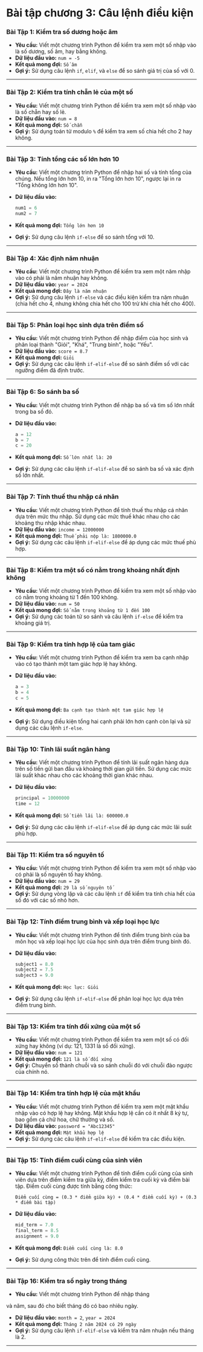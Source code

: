 # Bài tập chương 3: Câu lệnh điều kiện

### Bài Tập 1: Kiểm tra số dương hoặc âm

- **Yêu cầu:** Viết một chương trình Python để kiểm tra xem một số nhập vào là số dương, số âm, hay bằng không.
- **Dữ liệu đầu vào:** `num = -5`
- **Kết quả mong đợi:** `Số âm`
- **Gợi ý:** Sử dụng câu lệnh `if`, `elif`, và `else` để so sánh giá trị của số với 0.

---

### Bài Tập 2: Kiểm tra tính chẵn lẻ của một số

- **Yêu cầu:** Viết một chương trình Python để kiểm tra xem một số nhập vào là số chẵn hay số lẻ.
- **Dữ liệu đầu vào:** `num = 8`
- **Kết quả mong đợi:** `Số chẵn`
- **Gợi ý:** Sử dụng toán tử modulo `%` để kiểm tra xem số chia hết cho 2 hay không.

---

### Bài Tập 3: Tính tổng các số lớn hơn 10

- **Yêu cầu:** Viết một chương trình Python để nhập hai số và tính tổng của chúng. Nếu tổng lớn hơn 10, in ra "Tổng lớn hơn 10", ngược lại in ra "Tổng không lớn hơn 10".
- **Dữ liệu đầu vào:**

  ```python
  num1 = 6
  num2 = 7
  ```

- **Kết quả mong đợi:** `Tổng lớn hơn 10`
- **Gợi ý:** Sử dụng câu lệnh `if-else` để so sánh tổng với 10.

---

### Bài Tập 4: Xác định năm nhuận

- **Yêu cầu:** Viết một chương trình Python để kiểm tra xem một năm nhập vào có phải là năm nhuận hay không.
- **Dữ liệu đầu vào:** `year = 2024`
- **Kết quả mong đợi:** `Đây là năm nhuận`
- **Gợi ý:** Sử dụng câu lệnh `if-else` và các điều kiện kiểm tra năm nhuận (chia hết cho 4, nhưng không chia hết cho 100 trừ khi chia hết cho 400).

---

### Bài Tập 5: Phân loại học sinh dựa trên điểm số

- **Yêu cầu:** Viết một chương trình Python để nhập điểm của học sinh và phân loại thành "Giỏi", "Khá", "Trung bình", hoặc "Yếu".
- **Dữ liệu đầu vào:** `score = 8.7`
- **Kết quả mong đợi:** `Giỏi`
- **Gợi ý:** Sử dụng các câu lệnh `if-elif-else` để so sánh điểm số với các ngưỡng điểm đã định trước.

---

### Bài Tập 6: So sánh ba số

- **Yêu cầu:** Viết một chương trình Python để nhập ba số và tìm số lớn nhất trong ba số đó.
- **Dữ liệu đầu vào:**

  ```python
  a = 12
  b = 7
  c = 20
  ```

- **Kết quả mong đợi:** `Số lớn nhất là: 20`
- **Gợi ý:** Sử dụng các câu lệnh `if-elif-else` để so sánh ba số và xác định số lớn nhất.

---

### Bài Tập 7: Tính thuế thu nhập cá nhân

- **Yêu cầu:** Viết một chương trình Python để tính thuế thu nhập cá nhân dựa trên mức thu nhập. Sử dụng các mức thuế khác nhau cho các khoảng thu nhập khác nhau.
- **Dữ liệu đầu vào:** `income = 12000000`
- **Kết quả mong đợi:** `Thuế phải nộp là: 1800000.0`
- **Gợi ý:** Sử dụng các câu lệnh `if-elif-else` để áp dụng các mức thuế phù hợp.

---

### Bài Tập 8: Kiểm tra một số có nằm trong khoảng nhất định không

- **Yêu cầu:** Viết một chương trình Python để kiểm tra xem một số nhập vào có nằm trong khoảng từ 1 đến 100 không.
- **Dữ liệu đầu vào:** `num = 50`
- **Kết quả mong đợi:** `Số nằm trong khoảng từ 1 đến 100`
- **Gợi ý:** Sử dụng các toán tử so sánh và câu lệnh `if-else` để kiểm tra khoảng giá trị.

---

### Bài Tập 9: Kiểm tra tính hợp lệ của tam giác

- **Yêu cầu:** Viết một chương trình Python để kiểm tra xem ba cạnh nhập vào có tạo thành một tam giác hợp lệ hay không.
- **Dữ liệu đầu vào:**

  ```python
  a = 3
  b = 4
  c = 5
  ```

- **Kết quả mong đợi:** `Ba cạnh tạo thành một tam giác hợp lệ`
- **Gợi ý:** Sử dụng điều kiện tổng hai cạnh phải lớn hơn cạnh còn lại và sử dụng các câu lệnh `if-else`.

---

### Bài Tập 10: Tính lãi suất ngân hàng

- **Yêu cầu:** Viết một chương trình Python để tính lãi suất ngân hàng dựa trên số tiền gửi ban đầu và khoảng thời gian gửi tiền. Sử dụng các mức lãi suất khác nhau cho các khoảng thời gian khác nhau.
- **Dữ liệu đầu vào:**

  ```python
  principal = 10000000
  time = 12
  ```

- **Kết quả mong đợi:** `Số tiền lãi là: 600000.0`
- **Gợi ý:** Sử dụng các câu lệnh `if-elif-else` để áp dụng các mức lãi suất phù hợp.

---

### Bài Tập 11: Kiểm tra số nguyên tố

- **Yêu cầu:** Viết một chương trình Python để kiểm tra xem một số nhập vào có phải là số nguyên tố hay không.
- **Dữ liệu đầu vào:** `num = 29`
- **Kết quả mong đợi:** `29 là số nguyên tố`
- **Gợi ý:** Sử dụng vòng lặp và các câu lệnh `if` để kiểm tra tính chia hết của số đó với các số nhỏ hơn.

---

### Bài Tập 12: Tính điểm trung bình và xếp loại học lực

- **Yêu cầu:** Viết một chương trình Python để tính điểm trung bình của ba môn học và xếp loại học lực của học sinh dựa trên điểm trung bình đó.
- **Dữ liệu đầu vào:**

  ```python
  subject1 = 8.0
  subject2 = 7.5
  subject3 = 9.0
  ```

- **Kết quả mong đợi:** `Học lực: Giỏi`
- **Gợi ý:** Sử dụng câu lệnh `if-elif-else` để phân loại học lực dựa trên điểm trung bình.

---

### Bài Tập 13: Kiểm tra tính đối xứng của một số

- **Yêu cầu:** Viết một chương trình Python để kiểm tra xem một số có đối xứng hay không (ví dụ: 121, 1331 là số đối xứng).
- **Dữ liệu đầu vào:** `num = 121`
- **Kết quả mong đợi:** `121 là số đối xứng`
- **Gợi ý:** Chuyển số thành chuỗi và so sánh chuỗi đó với chuỗi đảo ngược của chính nó.

---

### Bài Tập 14: Kiểm tra tính hợp lệ của mật khẩu

- **Yêu cầu:** Viết một chương trình Python để kiểm tra xem một mật khẩu nhập vào có hợp lệ hay không. Mật khẩu hợp lệ cần có ít nhất 8 ký tự, bao gồm cả chữ hoa, chữ thường và số.
- **Dữ liệu đầu vào:** `password = "Abc12345"`
- **Kết quả mong đợi:** `Mật khẩu hợp lệ`
- **Gợi ý:** Sử dụng các câu lệnh `if-elif-else` để kiểm tra các điều kiện.

---

### Bài Tập 15: Tính điểm cuối cùng của sinh viên

- **Yêu cầu:** Viết một chương trình Python để tính điểm cuối cùng của sinh viên dựa trên điểm kiểm tra giữa kỳ, điểm kiểm tra cuối kỳ và điểm bài tập. Điểm cuối cùng được tính bằng công thức:
  ```
  Điểm cuối cùng = (0.3 * điểm giữa kỳ) + (0.4 * điểm cuối kỳ) + (0.3 * điểm bài tập)
  ```
- **Dữ liệu đầu vào:**

  ```python
  mid_term = 7.0
  final_term = 8.5
  assignment = 9.0
  ```

- **Kết quả mong đợi:** `Điểm cuối cùng là: 8.0`
- **Gợi ý:** Sử dụng công thức trên để tính điểm cuối cùng.

---

### Bài Tập 16: Kiểm tra số ngày trong tháng

- **Yêu cầu:** Viết một chương trình Python để nhập tháng

và năm, sau đó cho biết tháng đó có bao nhiêu ngày.

- **Dữ liệu đầu vào:** `month = 2`, `year = 2024`
- **Kết quả mong đợi:** `Tháng 2 năm 2024 có 29 ngày`
- **Gợi ý:** Sử dụng câu lệnh `if-elif-else` và kiểm tra năm nhuận nếu tháng là 2.

---
